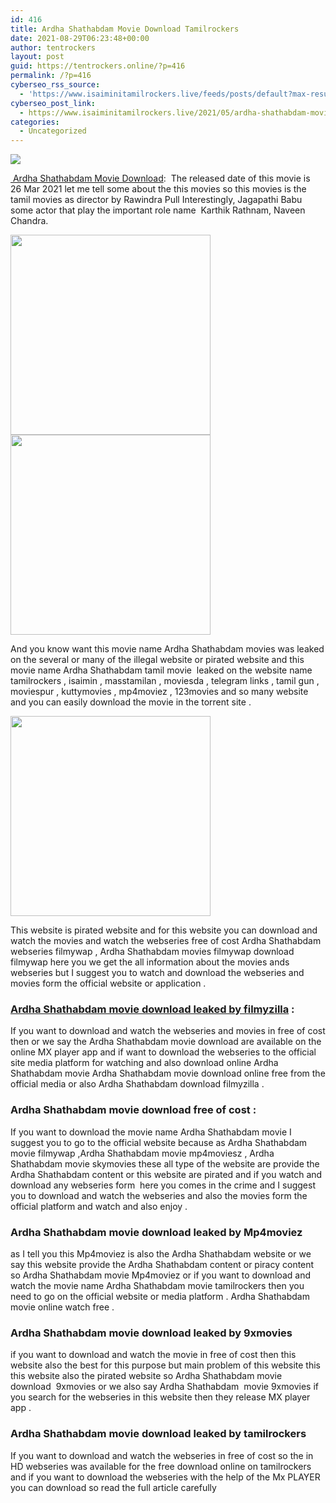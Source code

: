 ```yaml
---
id: 416
title: Ardha Shathabdam Movie Download Tamilrockers
date: 2021-08-29T06:23:48+00:00
author: tentrockers
layout: post
guid: https://tentrockers.online/?p=416
permalink: /?p=416
cyberseo_rss_source:
  - 'https://www.isaiminitamilrockers.live/feeds/posts/default?max-results=150&start-index=1'
cyberseo_post_link:
  - https://www.isaiminitamilrockers.live/2021/05/ardha-shathabdam-movie-download.html
categories:
  - Uncategorized
---
```

<div class="media_block">
  <img src="https://1.bp.blogspot.com/-pvqLf0t7LLA/YJdjZrlY9SI/AAAAAAAAAxI/cXc_u6TD1QomNXUrEHYCdPXXov43zLX6wCLcBGAsYHQ/s72-c/Ardhashathabdam-2021-jpeg.jpg" class="media_thumbnail" />
</div>

<meta content="&nbsp;Ardha Shathabdam Movie Download :&nbsp; The released date of this movie is&nbsp; 26 Mar 2021 let me tell some about the this movies so this movies is..." name="twitter:description" />

  


<center>
</center>

[&nbsp;Ardha Shathabdam Movie Download](https://geeksofhealth.com/category/hindi-movies/):&nbsp; The released date of this movie is&nbsp; 26 Mar 2021 let me tell some about the this movies so this movies is the tamil movies as director by Rawindra Pull Interestingly, Jagapathi Babu some actor that play the important role name&nbsp; Karthik Rathnam, Naveen Chandra.

<div class="separator">
  <a href="https://1.bp.blogspot.com/-pvqLf0t7LLA/YJdjZrlY9SI/AAAAAAAAAxI/cXc_u6TD1QomNXUrEHYCdPXXov43zLX6wCLcBGAsYHQ/s500/Ardhashathabdam-2021-jpeg.jpg"><img border="0" data-original-height="500" data-original-width="500" height="320" src="https://1.bp.blogspot.com/-pvqLf0t7LLA/YJdjZrlY9SI/AAAAAAAAAxI/cXc_u6TD1QomNXUrEHYCdPXXov43zLX6wCLcBGAsYHQ/s320/Ardhashathabdam-2021-jpeg.jpg" /></a>
</div>



<div class="separator">
  <a href="https://geeksofhealth.com/category/hindi-movies/" target="_blank" rel="noopener"><img border="0" data-original-height="166" data-original-width="800" src="https://1.bp.blogspot.com/-12ZWt1ikfYU/YJdje_OeJ9I/AAAAAAAAAxM/GGissB0vHxUGToKSY8RTy8ZP27KhR_W_QCLcBGAsYHQ/s320/unnamed.gif" width="320" /></a>
</div>

<ins class="h13f1456369" data-affquery="/81dee8bcaf/13f1456369/?placementName=default" data-domain="//aaaaaco.com" data-height="0" data-width="0"></ins>

And you know want this movie name Ardha Shathabdam movies was leaked on the several or many of the illegal website or pirated website and this movie name Ardha Shathabdam tamil movie &nbsp;leaked on the website name tamilrockers , isaimin , masstamilan , moviesda , telegram links , tamil gun , moviespur , kuttymovies , mp4moviez , 123movies and so many website and you can easily download the movie in the torrent site .

<div class="separator">
  <a href="https://geeksofhealth.com/category/hindi-movies/" target="_blank" rel="noopener"><img border="0" data-original-height="166" data-original-width="800" src="https://1.bp.blogspot.com/-mQ4nNBABCk4/YJdjyT6tlCI/AAAAAAAAAxY/AfqYg69KsiYtVh3gW5oGY7f0YVhoiAs7wCLcBGAsYHQ/s320/unnamed.gif" width="320" /></a>
</div>



<div>
  <p>
    This website is pirated website and for this website you can download and watch the movies and watch the webseries free of cost Ardha Shathabdam webseries filmywap , Ardha Shathabdam movies filmywap download filmywap here you we get the all information about the movies ands webseries but I suggest you to watch and download the webseries and movies form the official website or application .<ins class="h13f1456369" data-affquery="/81dee8bcaf/13f1456369/?placementName=default" data-domain="//aaaaaco.com" data-height="0" data-width="0"></ins>
  </p>
</div>

<div>
  <h3>
    <span><a href="https://nayishayari.com/">Ardha Shathabdam movie download leaked by filmyzilla</a> :</span><span class="ez-toc-section-end"></span>
  </h3>
  
  <p>
    <ins class="h13f1456369" data-affquery="/81dee8bcaf/13f1456369/?placementName=default" data-domain="//aaaaaco.com" data-height="0" data-width="0"></ins>
  </p>
  
  <p>
    If you want to download and watch the webseries and movies in free of cost then or we say the Ardha Shathabdam movie download are available on the online MX player app and if want to download the webseries to the official site media platform for watching and also download online Ardha Shathabdam movie Ardha Shathabdam movie download online free from the official media or also Ardha Shathabdam download filmyzilla .
  </p>
  
  <h3>
    <span class="ez-toc-section" id="Ardha_Shathabdam_movie_download_free_of_cost"></span><span class="ez-toc-section" id="Ardha_Shathabdam_movie_download_free_of_cost"></span><span>Ardha Shathabdam movie download free of cost :</span><span class="ez-toc-section-end"></span>
  </h3>
  
  <p>
    If you want to download the movie name Ardha Shathabdam movie I suggest you to go to the official website because as Ardha Shathabdam movie filmywap ,Ardha Shathabdam movie mp4moviesz , Ardha Shathabdam movie skymovies these all type of the website are provide the Ardha Shathabdam content or this website are pirated and if you watch and download any webseries form&nbsp; here you comes in the crime and I suggest you to download and watch the webseries and also the movies form the official platform and watch and also enjoy .<ins class="h13f1456369" data-affquery="/81dee8bcaf/13f1456369/?placementName=default" data-domain="//aaaaaco.com" data-height="0" data-width="0"></ins>
  </p>
  
  <h3>
    <span class="ez-toc-section" id="Ardha_Shathabdam_movie_download_leaked_by_Mp4moviez"></span><span class="ez-toc-section" id="Ardha_Shathabdam_movie_download_leaked_by_Mp4moviez"></span><span>Ardha Shathabdam movie download leaked by Mp4moviez</span><span class="ez-toc-section-end"></span>
  </h3>
  
  <p>
    as I tell you this Mp4moviez is also the Ardha Shathabdam website or we say this website provide the Ardha Shathabdam content or piracy content so Ardha Shathabdam movie Mp4moviez or if you want to download and watch the movie name Ardha Shathabdam movie tamilrockers then you need to go on the official website or media platform . Ardha Shathabdam movie online watch free .
  </p>
  
  <h3>
    <span class="ez-toc-section" id="Ardha_Shathabdam_movie_download_leaked_by_9xmovies"></span><span>Ardha Shathabdam movie download leaked by 9xmovies</span><span class="ez-toc-section-end"></span>
  </h3>
  
  <p>
    <ins class="h13f1456369" data-affquery="/81dee8bcaf/13f1456369/?placementName=default" data-domain="//aaaaaco.com" data-height="0" data-width="0"></ins>
  </p>
  
  <p>
    if you want to download and watch the movie in free of cost then this website also the best for this purpose but main problem of this website this this website also the pirated website so Ardha Shathabdam movie download&nbsp; 9xmovies or we also say Ardha Shathabdam &nbsp;movie 9xmovies if you search for the webseries in this website then they release MX player app .
  </p>
  
  <h3>
    <span class="ez-toc-section" id="Ardha_Shathabdam_movie_download_leaked_by_tamilrockers"></span><span class="ez-toc-section" id="Ardha_Shathabdam_movie_download_leaked_by_tamilrockers"></span><span>Ardha Shathabdam movie download leaked by tamilrockers</span><span class="ez-toc-section-end"></span>
  </h3>
  
  <p>
    If you want to download and watch the webseries in free of cost so the in HD webseries was available for the free download online on tamilrockers and if you want to download the webseries with the help of the Mx PLAYER you can download so read the full article carefully
  </p>
</div>

<center>
</center>